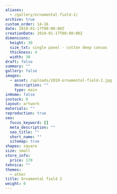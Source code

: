 ```yaml
---
aliases:
  - /gallery/ornamental-field-2/
archive: true
custom_order: 14-16
date: 2010-01-17T00:00:00Z
creationDate: 2010-01-17T00:00:00Z
dimensions:
  height: 30
  size_txt: single panel - cotton deep canvas
  thickness: 4
  width: 30
draft: false
summary: ""
gallery: false
images:
  - asset: /uploads/2010-ornamental-field-2.jpg
    description: ""
    type: main
inHome: false
instock: 0
layout: artwork
materials: ""
reproduction: true
seo:
  focus_keyword: []
  meta_description: ""
  seo_title: ""
  short_name: ""
  sitemap: true
shapes: square
size: small
store_info:
  price: 170
tehnica: ""
themes:
  - other
title: Ornamental field 2
weight: 0
---
```


